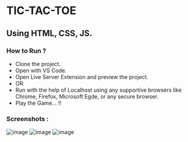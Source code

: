 # TIC-TAC-TOE
## Using HTML, CSS, JS.

### How to Run ?

* Clone the project.
* Open with VS Code.
* Open Live Server Extension and preview the project.
* OR
* Run with the help of Localhost using any supportive browsers like Chrome, Firefox, Microsoft Egde, or any secure browser.
* Play the Game... !!
### Screenshots :

![image](https://user-images.githubusercontent.com/69857268/125915176-04445b6d-e3d4-4eca-b102-d1a9738a3aa1.png)
![image](https://user-images.githubusercontent.com/69857268/125914907-3ae0e1d5-b64f-4928-a69c-2aa770db81d0.png)
![image](https://user-images.githubusercontent.com/69857268/125915148-9ebf27c2-b6b3-4035-8940-43c6fe28ea21.png)

